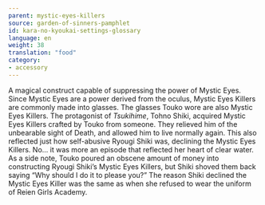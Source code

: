 ```yaml
---
parent: mystic-eyes-killers
source: garden-of-sinners-pamphlet
id: kara-no-kyoukai-settings-glossary
language: en
weight: 38
translation: "food"
category:
- accessory
---
```


A magical construct capable of suppressing the power of Mystic Eyes.
Since Mystic Eyes are a power derived from the oculus, Mystic Eyes Killers are commonly made into glasses. The glasses Touko wore are also Mystic Eyes Killers.
The protagonist of *Tsukihime*, Tohno Shiki, acquired Mystic Eyes Killers crafted by Touko from someone. They relieved him of the unbearable sight of Death, and allowed him to live normally again.
This also reflected just how self-abusive Ryougi Shiki was, declining the Mystic Eyes Killers. No… it was more an episode that reflected her heart of clear water.
As a side note, Touko poured an obscene amount of money into constructing Ryougi Shiki’s Mystic Eyes Killers, but Shiki shoved them back saying “Why should I do it to please you?”
The reason Shiki declined the Mystic Eyes Killer was the same as when she refused to wear the uniform of Reien Girls Academy.
